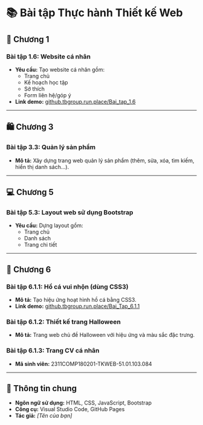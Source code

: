 # 📚 Bài tập Thực hành Thiết kế Web

## 🧩 Chương 1
### Bài tập 1.6: Website cá nhân
- **Yêu cầu:** Tạo website cá nhân gồm:
  - Trang chủ  
  - Kế hoạch học tập  
  - Sở thích  
  - Form liên hệ/góp ý  
- **Link demo:** [github.tbgroup.run.place/Bai_tap_1.6](http://github.tbgroup.run.place/Bai_tap_1.6/)

---

## 🛍️ Chương 3
### Bài tập 3.3: Quản lý sản phẩm
- **Mô tả:** Xây dựng trang web quản lý sản phẩm (thêm, sửa, xóa, tìm kiếm, hiển thị danh sách...).

---

## 💻 Chương 5
### Bài tập 5.3: Layout web sử dụng Bootstrap
- **Yêu cầu:** Dựng layout gồm:
  - Trang chủ  
  - Danh sách  
  - Trang chi tiết  

---

## 🎨 Chương 6
### Bài tập 6.1.1: Hồ cá vui nhộn (dùng CSS3)
- **Mô tả:** Tạo hiệu ứng hoạt hình hồ cá bằng CSS3.
- **Link demo:** [github.tbgroup.run.place/Bai_Tap_6.1.1](https://github.tbgroup.run.place/Bai_Tap_6.1.1/)
### Bài tập 6.1.2: Thiết kế trang Halloween
- **Mô tả:** Trang web chủ đề Halloween với hiệu ứng và màu sắc đặc trưng.

### Bài tập 6.1.3: Trang CV cá nhân
- **Mã sinh viên:** 2311COMP180201-TKWEB-51.01.103.084

---

## 📁 Thông tin chung
- **Ngôn ngữ sử dụng:** HTML, CSS, JavaScript, Bootstrap  
- **Công cụ:** Visual Studio Code, GitHub Pages  
- **Tác giả:** *[Tên của bạn]*  
